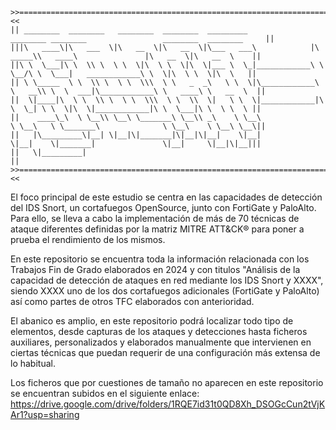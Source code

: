     >>===========================================================================================================================<<
    || ________  ________   ________  ________  _________               ________ ________                 ________  ________     ||
    |||\   ____\|\   ___  \|\   __  \|\   __  \|\___   ___\            |\  _____\\   ____\               |\   __  \|\   __  \    ||
    ||\ \  \___|\ \  \\ \  \ \  \|\  \ \  \|\  \|___ \  \_|____________\ \  \__/\ \  \___|   ____________\ \  \|\  \ \  \|\  \   ||
    || \ \_____  \ \  \\ \  \ \  \\\  \ \   _  _\   \ \  \|\____________\ \   __\\ \  \  ___|\____________\ \   ____\ \   __  \  ||
    ||  \|____|\  \ \  \\ \  \ \  \\\  \ \  \\  \|   \ \  \|____________|\ \  \_| \ \  \|\  \|____________|\ \  \___|\ \  \ \  \ ||
    ||    ____\_\  \ \__\\ \__\ \_______\ \__\\ _\    \ \__\              \ \__\   \ \_______\              \ \__\    \ \__\ \__\||
    ||   |\_________\|__| \|__|\|_______|\|__|\|__|    \|__|               \|__|    \|_______|               \|__|     \|__|\|__|||
    ||   \|_________|                                                                                                            ||
    >>===========================================================================================================================<<

El foco principal de este estudio se centra en las capacidades de detección del IDS Snort, un cortafuegos OpenSource, junto con FortiGate y PaloAlto. Para ello, se lleva a cabo la implementación de más de 70 técnicas de 
ataque diferentes definidas por la matriz MITRE ATT&CK® para poner a prueba el rendimiento de los mismos.

En este repositorio se encuentra toda la información relacionada con los Trabajos Fin de Grado elaborados en 2024 y con titulos "Análisis de la capacidad de detección de ataques en red mediante los IDS Snort y XXXX", siendo XXXX uno de los dos cortafuegos adicionales (FortiGate y PaloAlto) así como partes de otros TFC elaborados con anterioridad. 

El abanico es amplio, en este repositorio podrá localizar todo tipo de elementos, desde capturas de los ataques y detecciones hasta ficheros auxiliares, personalizados y elaborados manualmente
que intervienen en ciertas técnicas que puedan requerir de una configuración más extensa de lo 
habitual.

Los ficheros que por cuestiones de tamaño no aparecen en este repositorio se encuentran subidos en el siguiente enlace:
https://drive.google.com/drive/folders/1RQE7id31t0QD8Xh_DSOGcCun2tVjKAr1?usp=sharing

